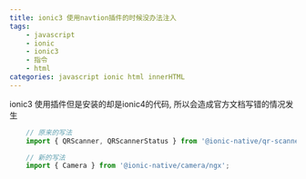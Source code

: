 ```yaml
---
title: ionic3 使用navtion插件的时候没办法注入
tags: 
    - javascript
    - ionic
    - ionic3
    - 指令
    - html
categories: javascript ionic html innerHTML
---
```


ionic3 使用插件但是安装的却是ionic4的代码, 所以会造成官方文档写错的情况发生
<!--more-->

```javascript
    // 原来的写法
    import { QRScanner, QRScannerStatus } from '@ionic-native/qr-scanner';
```

```javascript
    // 新的写法
    import { Camera } from '@ionic-native/camera/ngx';
```
